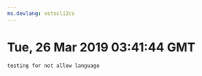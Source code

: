 ```yaml
---
ms.devlang: vstscli2cs
---
```

# Tue, 26 Mar 2019 03:41:44 GMT

```azurecliTest2
testing for not allow language
```

